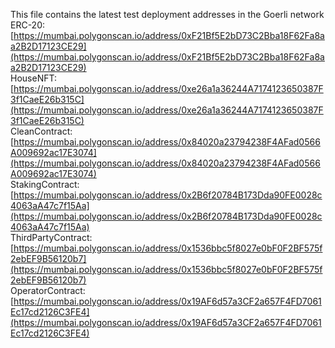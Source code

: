 This file contains the latest test deployment addresses in the Goerli network<br/>ERC-20: [https://mumbai.polygonscan.io/address/0xF21Bf5E2bD73C2Bba18F62Fa8aa2B2D17123CE29](https://mumbai.polygonscan.io/address/0xF21Bf5E2bD73C2Bba18F62Fa8aa2B2D17123CE29)<br/>HouseNFT: [https://mumbai.polygonscan.io/address/0xe26a1a36244A7174123650387F3f1CaeE26b315C](https://mumbai.polygonscan.io/address/0xe26a1a36244A7174123650387F3f1CaeE26b315C)<br/>CleanContract: [https://mumbai.polygonscan.io/address/0x84020a23794238F4AFad0566A009692ac17E3074](https://mumbai.polygonscan.io/address/0x84020a23794238F4AFad0566A009692ac17E3074)<br/>StakingContract: [https://mumbai.polygonscan.io/address/0x2B6f20784B173Dda90FE0028c4063aA47c7f15Aa](https://mumbai.polygonscan.io/address/0x2B6f20784B173Dda90FE0028c4063aA47c7f15Aa)<br/>ThirdPartyContract: [https://mumbai.polygonscan.io/address/0x1536bbc5f8027e0bF0F2BF575f2ebEF9B56120b7](https://mumbai.polygonscan.io/address/0x1536bbc5f8027e0bF0F2BF575f2ebEF9B56120b7)<br/>OperatorContract: [https://mumbai.polygonscan.io/address/0x19AF6d57a3CF2a657F4FD7061Ec17cd2126C3FE4](https://mumbai.polygonscan.io/address/0x19AF6d57a3CF2a657F4FD7061Ec17cd2126C3FE4)<br/>